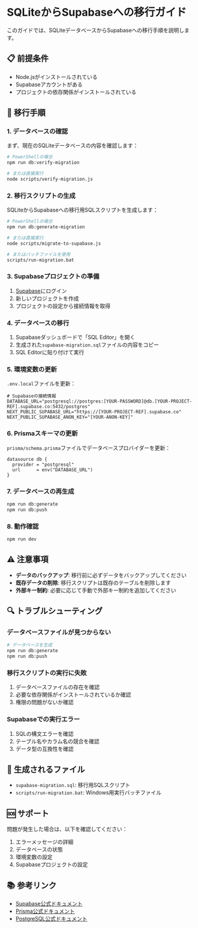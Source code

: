 # SQLiteからSupabaseへの移行ガイド

このガイドでは、SQLiteデータベースからSupabaseへの移行手順を説明します。

## 📋 前提条件

- Node.jsがインストールされている
- Supabaseアカウントがある
- プロジェクトの依存関係がインストールされている

## 🔧 移行手順

### 1. データベースの確認

まず、現在のSQLiteデータベースの内容を確認します：

```bash
# PowerShellの場合
npm run db:verify-migration

# または直接実行
node scripts/verify-migration.js
```

### 2. 移行スクリプトの生成

SQLiteからSupabaseへの移行用SQLスクリプトを生成します：

```bash
# PowerShellの場合
npm run db:generate-migration

# または直接実行
node scripts/migrate-to-supabase.js

# またはバッチファイルを使用
scripts/run-migration.bat
```

### 3. Supabaseプロジェクトの準備

1. [Supabase](https://supabase.com)にログイン
2. 新しいプロジェクトを作成
3. プロジェクトの設定から接続情報を取得

### 4. データベースの移行

1. Supabaseダッシュボードで「SQL Editor」を開く
2. 生成された`supabase-migration.sql`ファイルの内容をコピー
3. SQL Editorに貼り付けて実行

### 5. 環境変数の更新

`.env.local`ファイルを更新：

```env
# Supabaseの接続情報
DATABASE_URL="postgresql://postgres:[YOUR-PASSWORD]@db.[YOUR-PROJECT-REF].supabase.co:5432/postgres"
NEXT_PUBLIC_SUPABASE_URL="https://[YOUR-PROJECT-REF].supabase.co"
NEXT_PUBLIC_SUPABASE_ANON_KEY="[YOUR-ANON-KEY]"
```

### 6. Prismaスキーマの更新

`prisma/schema.prisma`ファイルでデータベースプロバイダーを更新：

```prisma
datasource db {
  provider = "postgresql"
  url      = env("DATABASE_URL")
}
```

### 7. データベースの再生成

```bash
npm run db:generate
npm run db:push
```

### 8. 動作確認

```bash
npm run dev
```

## ⚠️ 注意事項

- **データのバックアップ**: 移行前に必ずデータをバックアップしてください
- **既存データの削除**: 移行スクリプトは既存のテーブルを削除します
- **外部キー制約**: 必要に応じて手動で外部キー制約を追加してください

## 🔍 トラブルシューティング

### データベースファイルが見つからない

```bash
# データベースを生成
npm run db:generate
npm run db:push
```

### 移行スクリプトの実行に失敗

1. データベースファイルの存在を確認
2. 必要な依存関係がインストールされているか確認
3. 権限の問題がないか確認

### Supabaseでの実行エラー

1. SQLの構文エラーを確認
2. テーブル名やカラム名の競合を確認
3. データ型の互換性を確認

## 📁 生成されるファイル

- `supabase-migration.sql`: 移行用SQLスクリプト
- `scripts/run-migration.bat`: Windows用実行バッチファイル

## 🆘 サポート

問題が発生した場合は、以下を確認してください：

1. エラーメッセージの詳細
2. データベースの状態
3. 環境変数の設定
4. Supabaseプロジェクトの設定

## 📚 参考リンク

- [Supabase公式ドキュメント](https://supabase.com/docs)
- [Prisma公式ドキュメント](https://www.prisma.io/docs)
- [PostgreSQL公式ドキュメント](https://www.postgresql.org/docs/) 